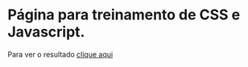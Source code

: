 # Página para treinamento de CSS e Javascript.
Para ver o resultado [clique aqui](https://ac-gomes.github.io/components-in-js/)
